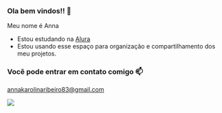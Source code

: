 ### Ola bem vindos!! 💙
Meu nome é Anna 

- Estou estudando na [Alura](Https://www.alura.com.br)
- Estou usando esse espaço para organização e compartilhamento dos meu projetos.

### Você pode entrar em contato comigo 📫
annakarolinaribeiro83@gmail.com





![](https://media.tenor.com/dr3YOOOszlAAAAAd/rat-dance.gif)
